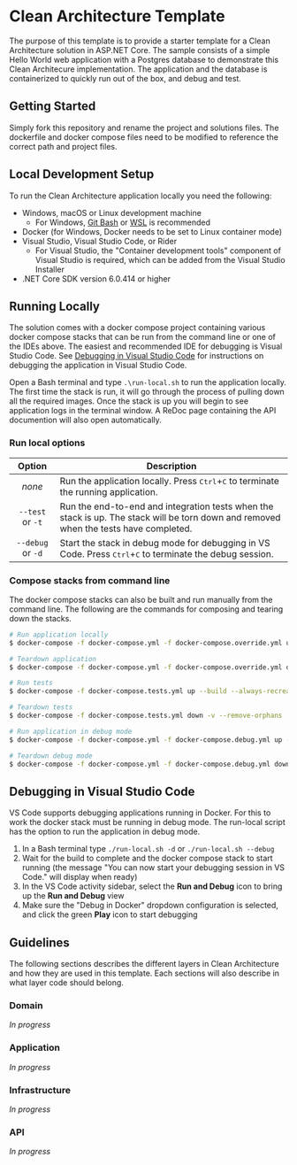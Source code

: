 # Clean Architecture Template

The purpose of this template is to provide a starter template for a Clean Architecture solution in ASP.NET Core. The sample consists of a simple Hello World web application with a Postgres database to demonstrate this Clean Architecure implementation. The application and the database is containerized to quickly run out of the box, and debug and test.

## Getting Started

Simply fork this repository and rename the project and solutions files. The dockerfile and docker compose files need to be modified to reference the correct path and project files.

## Local Development Setup

To run the Clean Architecture application locally you need the following:

* Windows, macOS or Linux development machine
  - For Windows, [Git Bash](https://git-scm.com/download/win) or [WSL](https://learn.microsoft.com/en-us/windows/wsl/install) is recommended
* Docker (for Windows, Docker needs to be set to Linux container mode)
* Visual Studio, Visual Studio Code, or Rider
  - For Visual Studio, the "Container development tools" component of Visual Studio is required, which can be added from the Visual Studio Installer
* .NET Core SDK version 6.0.414 or higher

## Running Locally

The solution comes with a docker compose project containing various docker compose stacks that can be run from the command line or one of the IDEs above. The easiest and recommended IDE for debugging is Visual Studio Code. See [Debugging in Visual Studio Code](#debugging-in-visual-studio-code) for instructions on debugging the application in Visual Studio Code.

Open a Bash terminal and type `.\run-local.sh` to run the application locally. The first time the stack is run, it will go through the process of pulling down all the required images. Once the stack is up you will begin to see application logs in the terminal window. A ReDoc page containing the API documention will also open automatically.

### Run local options

|Option|Description|
|:--------:|--|
|_none_|Run the application locally. Press <kbd>Ctrl</kbd>+<kbd>C</kbd> to terminate the running application.|
|`--test` or `-t`|Run the end-to-end and integration tests when the stack is up. The stack will be torn down and removed when the tests have completed.|
|`--debug` or `-d`|Start the stack in debug mode for debugging in VS Code. Press <kbd>Ctrl</kbd>+<kbd>C</kbd> to terminate the debug session.|

### Compose stacks from command line

The docker compose stacks can also be built and run manually from the command line. The following are the commands for composing and tearing down the stacks.

```bash
# Run application locally
$ docker-compose -f docker-compose.yml -f docker-compose.override.yml up --build --always-recreate-deps

# Teardown application
$ docker-compose -f docker-compose.yml -f docker-compose.override.yml down -v --remove-orphans

# Run tests
$ docker-compose -f docker-compose.tests.yml up --build --always-recreate-deps

# Teardown tests
$ docker-compose -f docker-compose.tests.yml down -v --remove-orphans

# Run application in debug mode
$ docker-compose -f docker-compose.yml -f docker-compose.debug.yml up --build --always-recreate-deps

# Teardown debug mode
$ docker-compose -f docker-compose.yml -f docker-compose.debug.yml down -v --remove-orphans
```

## Debugging in Visual Studio Code

VS Code supports debugging applications running in Docker. For this to work the docker stack must be running in debug mode. The run-local script has the option to run the application in debug mode.

1) In a Bash terminal type `./run-local.sh -d` or `./run-local.sh --debug`
2) Wait for the build to complete and the docker compose stack to start running (the message "You can now start your debugging session in VS Code." will display when ready)
3) In the VS Code activity sidebar, select the **Run and Debug** icon to bring up the **Run and Debug** view
4) Make sure the "Debug in Docker" dropdown configuration is selected, and click the green **Play** icon to start debugging

## Guidelines

The following sections describes the different layers in Clean Architecture and how they are used in this template.
Each sections will also describe in what layer code should belong.

### Domain

_In progress_

### Application

_In progress_

### Infrastructure

_In progress_

### API

_In progress_